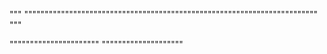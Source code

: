"""
""""""""""""""""""""""""""""""""""""""""""""""""""""""""""""""""""""""""
"""


""""""""""""""""""""""
""""""""""""""""""""
